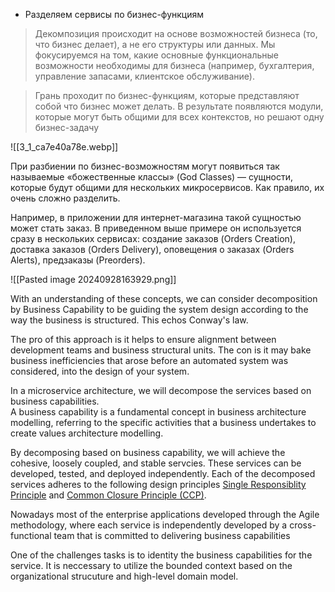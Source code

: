 - Разделяем сервисы по бизнес-функциям

> Декомпозиция происходит на основе возможностей бизнеса (то, что бизнес делает), а не его структуры или данных. Мы фокусируемся на том, какие основные функциональные возможности необходимы для бизнеса (например, бухгалтерия, управление запасами, клиентское обслуживание).

> Грань проходит по бизнес-функциям, которые представляют собой что бизнес может делать. В результате появляются модули, которые могут быть общими для всех контекстов, но решают одну бизнес-задачу

![[3_1_ca7e40a78e.webp]]

При разбиении по бизнес-возможностям могут появиться так называемые «божественные классы» (God Classes) — сущности, которые будут общими для нескольких микросервисов. Как правило, их очень сложно разделить.

Например, в приложении для интернет-магазина такой сущностью может стать заказ. В приведенном выше примере он используется сразу в нескольких сервисах: создание заказов (Orders Creation), доставка заказов (Orders Delivery), оповещения о заказах (Orders Alerts), предзаказы (Preorders).

![[Pasted image 20240928163929.png]]

With an understanding of these concepts, we can consider decomposition by Business Capability to be guiding the system design according to the way the business is structured. This echos Conway's law.

The pro of this approach is it helps to ensure alignment between development teams and business structural units. The con is it may bake business inefficiencies that arose before an automated system was considered, into the design of your system.

In a microservice architecture, we will decompose the services based on business capabilities.  
A business capability is a fundamental concept in business architecture modelling, referring to the specific activities that a business undertakes to create values architecture modelling.

By decomposing based on business capability, we will achieve the cohesive, loosely coupled, and stable servcies. These services can be developed, tested, and deployed independently. Each of the decomposed services adheres to the following design principles [Single Responsiblity Principle](https://en.wikipedia.org/wiki/Single-responsibility_principle "Single Responsiblity Principle") and [Common Closure Principle (CCP)](http://https//blog.devgenius.io/common-closure-principle-the-story-of-an-evolving-architecture-6919b452c8db "Common Closure Principle (CCP)").

Nowadays most of the enterprise applications developed through the Agile methodology, where each service is independently developed by a cross-functional team that is committed to delivering business capabilities

One of the challenges tasks is to identity the business capabilities for the service. It is neccessary to utilize the bounded context based on the organizational strucuture and high-level domain model.


